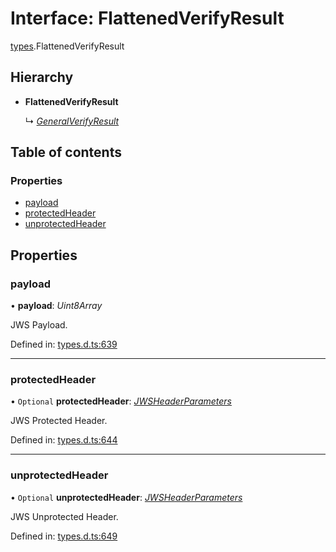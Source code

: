 # Interface: FlattenedVerifyResult

[types](../modules/types.md).FlattenedVerifyResult

## Hierarchy

- **FlattenedVerifyResult**

  ↳ [*GeneralVerifyResult*](types.generalverifyresult.md)

## Table of contents

### Properties

- [payload](types.flattenedverifyresult.md#payload)
- [protectedHeader](types.flattenedverifyresult.md#protectedheader)
- [unprotectedHeader](types.flattenedverifyresult.md#unprotectedheader)

## Properties

### payload

• **payload**: *Uint8Array*

JWS Payload.

Defined in: [types.d.ts:639](https://github.com/panva/jose/blob/v3.12.2/src/types.d.ts#L639)

___

### protectedHeader

• `Optional` **protectedHeader**: [*JWSHeaderParameters*](types.jwsheaderparameters.md)

JWS Protected Header.

Defined in: [types.d.ts:644](https://github.com/panva/jose/blob/v3.12.2/src/types.d.ts#L644)

___

### unprotectedHeader

• `Optional` **unprotectedHeader**: [*JWSHeaderParameters*](types.jwsheaderparameters.md)

JWS Unprotected Header.

Defined in: [types.d.ts:649](https://github.com/panva/jose/blob/v3.12.2/src/types.d.ts#L649)

